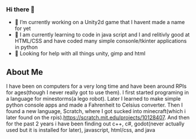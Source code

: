 ### Hi there 👋

<!--
**pl608/pl608** is a ✨ _special_ ✨ repository because its `README.md` (this file) appears on your GitHub profile.
-->
* 🔭 I’m currently working on a Unity2d game that I havent made a name for yet
* 🌱 I am currently learning to code in java script and I and relitivly good at HTML/CSS and have coded many simple consonle/tkinter applications in python
* 🤔 Looking for help with all things unity, gimp and html

## About Me
  I have been on computers for a very long time and have been around RPIs for ages(though I never really got to use them). I first started programing in a language for minestorms(a lego robot). Later I learned to make simple python console apps and made a Fahrenheit to Celsius converter. Then I found a new language, Scratch, where I got sucked into minecraft(which i later found on the rpis).https://scratch.mit.edu/projects/10128407. And then for the past 2 years i have been finding out c++, c#, godot(never actually used but it is installed for later), javascript, html/css, and java  
